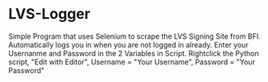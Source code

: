 # LVS-Logger
Simple Program that uses Selenium to scrape the LVS Signing Site from BFI.
Automatically logs you in when you are not logged in already.
Enter your Usernanme and Password in the 2 Variables in Script.
Rightclick the Python script, "Edit with Editor", Username = "Your Username", Password = "Your Password" 
